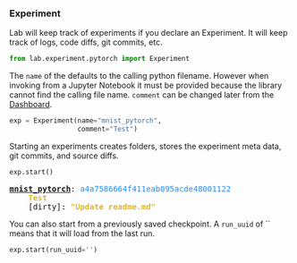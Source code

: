 ### Experiment

Lab will keep track of experiments if you declare an Experiment. It will keep track of logs, code diffs, git commits, etc.


```python
from lab.experiment.pytorch import Experiment
```

The `name` of the defaults to the calling python filename. However when invoking from a Jupyter Notebook it must be provided because the library cannot find the calling file name. `comment` can be changed later from the [Dashboard](https://github.com/vpj/lab_dashboard).


```python
exp = Experiment(name="mnist_pytorch",
                 comment="Test")
```

Starting an experiments creates folders, stores the experiment meta data, git commits, and source diffs.


```python
exp.start()
```


<pre><strong><span style="text-decoration: underline">mnist_pytorch</span></strong>: <span style="color: #208FFB">a4a7586664f411eab095acde48001122</span>
	<strong><span style="color: #DDB62B">Test</span></strong>
	[dirty]: <strong><span style="color: #DDB62B">"Update readme.md"</span></strong></pre>


You can also start from a previously saved checkpoint. A `run_uuid` of `` means that it will load from the last run.

```python
exp.start(run_uuid='')
```
